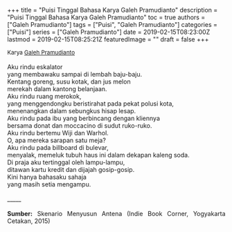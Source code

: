 +++
title = "Puisi Tinggal Bahasa Karya Galeh Pramudianto"
description = "Puisi Tinggal Bahasa Karya Galeh Pramudianto"
toc = true
authors = ["Galeh Pramudianto"]
tags = ["Puisi", "Galeh Pramudianto"]
categories = ["Puisi"]
series = ["Galeh Pramudianto"]
date = 2019-02-15T08:23:00Z
lastmod = 2019-02-15T08:25:21Z
featuredImage = ""
draft = false
+++

<div style="text-align: justify;">
<div style="font-size: small;">Karya <a href="/authors/galeh-pramudianto/" target="_blank">Galeh Pramudianto</a></div><br />
Aku rindu eskalator<br />yang membawaku sampai di lembah baju-baju.<br />Kentang goreng, susu kotak, dan jus melon<br />merekah dalam kantong belanjaan.<br />Aku rindu ruang merokok,<br />yang menggendongku beristirahat pada pekat polusi kota,<br />menenangkan dalam sebungkus hisap lesap.<br />Aku rindu pada ibu yang berbincang dengan kliennya<br />bersama donat dan moccacino di sudut ruko-ruko.<br />Aku rindu bertemu Wiji dan Warhol.<br />O, apa mereka sarapan satu meja?<br />Aku rindu pada billboard di bulevar,<br />menyalak, memeluk tubuh haus ini dalam dekapan kaleng soda.<br />Di praja aku tertinggal oleh lampu-lampu,<br />ditawan kartu kredit dan dijajah gosip-gosip.<br />Kini hanya bahasaku sahaja<br />yang masih setia mengampu.<br /><br />
_____<br /><br />
<b>Sumber:</b> Skenario Menyusun Antena (Indie Book Corner, Yogyakarta Cetakan, 2015)</div>
